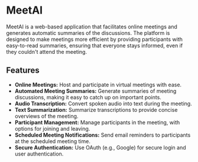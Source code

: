 # MeetAI

MeetAI is a web-based application that facilitates online meetings and generates automatic summaries of the discussions. The platform is designed to make meetings more efficient by providing participants with easy-to-read summaries, ensuring that everyone stays informed, even if they couldn't attend the meeting.

## Features

- **Online Meetings:** Host and participate in virtual meetings with ease.
- **Automated Meeting Summaries:** Generate summaries of meeting discussions, making it easy to catch up on important points.
- **Audio Transcription:** Convert spoken audio into text during the meeting.
- **Text Summarization:** Summarize transcriptions to provide concise overviews of the meeting.
- **Participant Management:** Manage participants in the meeting, with options for joining and leaving.
- **Scheduled Meeting Notifications:** Send email reminders to participants at the scheduled meeting time.
- **Secure Authentication:** Use OAuth (e.g., Google) for secure login and user authentication.
